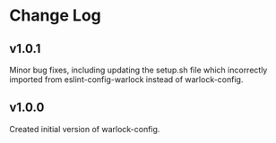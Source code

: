 # Change Log

## v1.0.1
Minor bug fixes, including updating the setup.sh file which incorrectly imported from eslint-config-warlock instead of warlock-config.

## v1.0.0

Created initial version of warlock-config.
